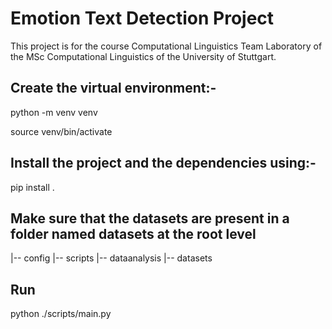 # Emotion Text Detection Project

This project is for the course Computational Linguistics Team Laboratory of the MSc Computational Linguistics of the University of Stuttgart.


## Create the virtual environment:-

python -m venv venv

source venv/bin/activate


## Install the project and the dependencies using:- 

pip install .


## Make sure that the datasets are present in a folder named datasets at the root level

|-- config
|-- scripts
|-- dataanalysis
|-- datasets


## Run

python ./scripts/main.py
